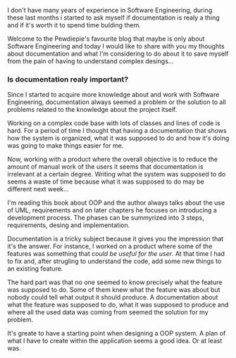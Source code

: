 <div style="text-align: left;">
    <p>
        I don't have many years of experience in Software Engineering, during these last months
        i started to ask myself if documentation is realy a thing and if it's worth it
        to spend time bulding them.
    </p>
    <p>
        Welcome to the Pewdiepie's favourite blog that maybe is only about Software Engineering
        and today I would like to share with you my thoughts about documentation and what I'm
        considering to do about it to save myself from the pain of having to understand
        complex desings... 
    </p>
    <h3>Is documentation realy important?</h3>
    <p>
        Since I started to acquire more knowledge about and work with Software Engineering,
        documentation always seemed a problem or the solution to all problems related to
        the knowledge about the project itself.
    </p>
    <p>
        Working on a complex code base with lots of classes and lines of code is hard.
        For a period of time I thought that having a documentation that shows how the system
        is organized, what it was supposed to do and how it's doing was going to make things
        easier for me.
    </p>
    <p>
        Now, working with a product where the overall objective is to reduce the amount
        of manual work of the users it seems that documentation is irrelevant at a certain
        degree. Writing what the system was supposed to do seems a waste of time because
        what it was supposed to do may be different next week...
    </p>
    <p>
        I'm reading this book about OOP and the author always talks about the use of UML,
        requirements and on later chapters he focuses on introducing a development process.
        The phases can be summyrized into 3 steps, requirements, desing and implementation.
    </p>
    <p>
        Documentation is a tricky subject because it gives you the impression that it's
        the answer. For instance, I worked on a product where some of the features
        was something that <i>could be useful for the user</i>. At that time I had to fix
        and, after strugling to understand the code, add some new things to an existing feature.
    </p>
    <p>
        The hard part was that no one seemed to
        know precisely what the feature was supposed to do. Some of them knew what
        the feature was about but nobody could tell what output it should produce.
        A documentation about what the feature was supposed to do, what it was supposed
        to produce and where all the used data was coming from seemed the solution
        for my problem.
    </p>
    <p>
        It's greate to have a starting point when designing a OOP system. A plan of what
        I have to create within the application seems a good idea. Or at least was.
    </p>
</div>
